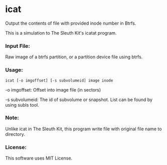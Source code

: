 # icat
Output the contents of file with provided inode number in Btrfs.

This is a simulation to The Sleuth Kit's icatat program.

### Input File:
Raw image of a btrfs partition, or a partition device file using btrfs.

### Usage:
```
icat [-o imgoffset] [-s subvolumeid] image inode
```

-o imgoffset: Offset into image file (in sectors)

-s subvolumeid: The id of subvolume or snapshot. List can be found by using subls tool.

### Note:
Unlike icat in The Sleuth Kit, this program write file with original file name to directory.

### License:
This software uses MIT License.